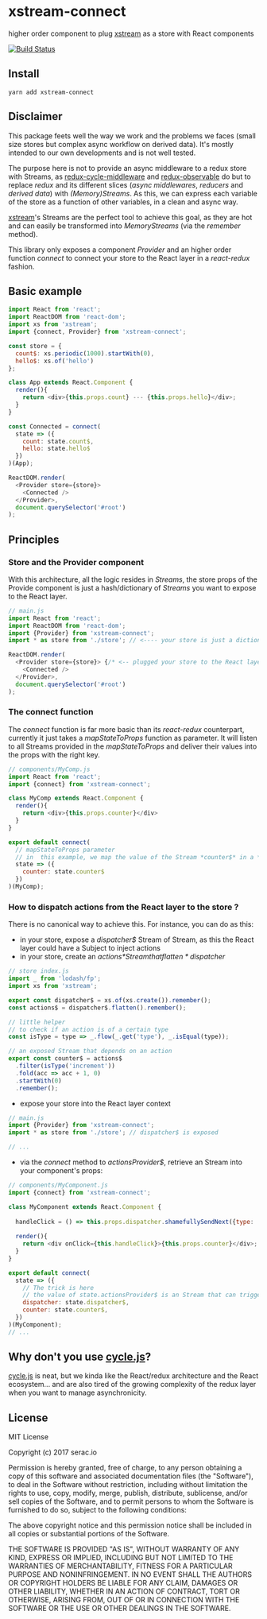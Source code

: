 # xstream-connect

higher order component to plug [xstream](https://github.com/staltz/xstream) as a store with React components

[![Build Status](https://travis-ci.org/seracio/xstream-connect.svg?branch=master)](https://travis-ci.org/seracio/xstream-connect)

## Install

```
yarn add xstream-connect
```

## Disclaimer

This package feets well the way we work and the problems we faces 
(small size stores but complex async workflow on derived data). 
It's mostly intended to our own developments and is not well tested.

The purpose here is not to provide an async middleware to a redux store with Streams, 
as [redux-cycle-middleware](https://github.com/cyclejs-community/redux-cycle-middleware) 
and [redux-observable](https://github.com/redux-observable/redux-observable) do 
but to replace *redux* and its different slices (*async middlewares*, *reducers* and *derived data*) with *(Memory)Streams*.
As this, we can express each variable of the store as a function of other variables, in a clean and async way.

[xstream](https://github.com/staltz/xstream)'s Streams are the perfect tool to achieve this goal, as they are hot
and can easily be transformed into *MemoryStreams* (via the *remember* method).

This library only exposes a component *Provider* and an higher order function *connect* to connect your store to 
the React layer in a *react-redux* fashion.  

## Basic example

```javascript
import React from 'react';
import ReactDOM from 'react-dom';
import xs from 'xstream';
import {connect, Provider} from 'xstream-connect';

const store = {
  count$: xs.periodic(1000).startWith(0),
  hello$: xs.of('hello')
};

class App extends React.Component { 
  render(){
    return <div>{this.props.count} --- {this.props.hello}</div>;
  }
}

const Connected = connect(
  state => ({
    count: state.count$,
    hello: state.hello$
  })
)(App);

ReactDOM.render(
  <Provider store={store}>
    <Connected />
  </Provider>,
  document.querySelector('#root')
);
```

## Principles

### Store and the Provider component

With this architecture, all the logic resides in *Streams*, 
the store props of the Provide component is just a hash/dictionary of *Streams* you want to expose to the React layer.  
   
```javascript
// main.js
import React from 'react';
import ReactDOM from 'react-dom';
import {Provider} from 'xstream-connect';
import * as store from './store'; // <---- your store is just a dictionnary of exposed Streams

ReactDOM.render(
  <Provider store={store}> {/* <-- plugged your store to the React layer */}
    <Connected />
  </Provider>,
  document.querySelector('#root')
);

```

### The connect function

The *connect* function is far more basic than its *react-redux* counterpart, currently it just takes a *mapStateToProps* function as parameter.
It will listen to all Streams provided in the *mapStateToProps* and deliver their values into the props with the right key. 
 
```javascript
// components/MyComp.js
import React from 'react';
import {connect} from 'xstream-connect'; 

class MyComp extends React.Component {   
  render(){
    return <div>{this.props.counter}</div>
  }
}

export default connect(
  // mapStateToProps parameter
  // in  this example, we map the value of the Stream *counter$* in a *counter* props 
  state => ({   
    counter: state.counter$  
  })
)(MyComp);

```

### How to dispatch actions from the React layer to the store ?

There is no canonical way to achieve this. 
For instance, you can do as this:
* in your store, expose a *dispatcher$* Stream of Stream, as this the React layer could have a Subject to inject actions  
* in your store, create an *actions$* Stream that flatten *dispatcher$*    

```javascript
// store index.js
import _ from 'lodash/fp';
import xs from 'xstream';

export const dispatcher$ = xs.of(xs.create()).remember();
const actions$ = dispatcher$.flatten().remember();

// little helper
// to check if an action is of a certain type
const isType = type => _.flow(_.get('type'), _.isEqual(type));

// an exposed Stream that depends on an action
export const counter$ = actions$
  .filter(isType('increment'))
  .fold(acc => acc + 1, 0)
  .startWith(0)
  .remember();
```

* expose your store into the React layer context 

```javascript
// main.js
import {Provider} from 'xstream-connect';
import * as store from './store'; // dispatcher$ is exposed 

// ...
```

* via the *connect* method to *actionsProvider$*, retrieve an Stream into your component's props:

```javascript
// components/MyComponent.js
import {connect} from 'xstream-connect';

class MyComponent extends React.Component {
  
  handleClick = () => this.props.dispatcher.shamefullySendNext({type: 'increment'})
  
  render(){
    return <div onClick={this.handleClick}>{this.props.counter}</div>;
  }
}

export default connect(
  state => ({
    // The trick is here
    // the value of state.actionsProvider$ is an Stream that can trigger side effects
    dispatcher: state.dispatcher$,
    counter: state.counter$,
  })
)(MyComponent);
// ...
```

## Why don't you use [cycle.js](https://cycle.js.org)?

[cycle.js](https://cycle.js.org) is neat, but we kinda like the React/redux architecture and the React ecosystem... 
and are also tired of the growing complexity of the redux layer when you want to manage asynchronicity.

## License

MIT License

Copyright (c) 2017 serac.io 

Permission is hereby granted, free of charge, to any person obtaining a copy
of this software and associated documentation files (the "Software"), to deal
in the Software without restriction, including without limitation the rights
to use, copy, modify, merge, publish, distribute, sublicense, and/or sell
copies of the Software, and to permit persons to whom the Software is
furnished to do so, subject to the following conditions:

The above copyright notice and this permission notice shall be included in all
copies or substantial portions of the Software.

THE SOFTWARE IS PROVIDED "AS IS", WITHOUT WARRANTY OF ANY KIND, EXPRESS OR
IMPLIED, INCLUDING BUT NOT LIMITED TO THE WARRANTIES OF MERCHANTABILITY,
FITNESS FOR A PARTICULAR PURPOSE AND NONINFRINGEMENT. IN NO EVENT SHALL THE
AUTHORS OR COPYRIGHT HOLDERS BE LIABLE FOR ANY CLAIM, DAMAGES OR OTHER
LIABILITY, WHETHER IN AN ACTION OF CONTRACT, TORT OR OTHERWISE, ARISING FROM,
OUT OF OR IN CONNECTION WITH THE SOFTWARE OR THE USE OR OTHER DEALINGS IN THE
SOFTWARE.
